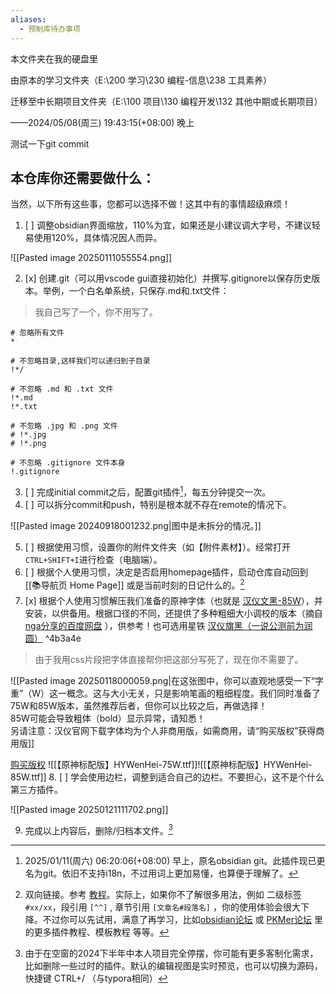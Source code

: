 ```yaml
---
aliases:
  - 预制库待办事项
---
```



本文件夹在我的硬盘里

由原本的学习文件夹（E:\200 学习\230 编程-信息\238 工具素养）

迁移至中长期项目文件夹（E:\100 项目\130 编程开发\132 其他中期或长期项目）

——2024/05/08(周三) 19:43:15(+08:00) 晚上

测试一下git commit

## 本仓库你还需要做什么：

当然，以下所有这些事，您都可以选择不做！这其中有的事情超级麻烦！

1. [ ] 调整obsidian界面缩放，110%为宜，如果还是小建议调大字号，不建议轻易使用120%，具体情况因人而异。

![[Pasted image 20250111055554.png]]

2. [x] 创建.git（可以用vscode gui直接初始化）并撰写.gitignore以保存历史版本。举例，一个白名单系统，只保存.md和.txt文件：

> 我自己写了一个，你不用写了。

```
# 忽略所有文件
*

# 不忽略目录,这样我们可以递归到子目录
!*/

# 不忽略 .md 和 .txt 文件
!*.md
!*.txt
  
# 不忽略 .jpg 和 .png 文件
# !*.jpg
# !*.png

# 不忽略 .gitignore 文件本身
!.gitignore
```

3. [ ] 完成initial commit之后，配置git插件[^1]，每五分钟提交一次。
4. [ ] 可以拆分commit和push，特别是根本就不存在remote的情况下。

![[Pasted image 20240918001232.png|图中是未拆分的情况。]]

5. [ ] 根据使用习惯，设置你的附件文件夹（如【附件素材】）。经常打开`CTRL+SHIFT+I`进行检查（电脑端）。
6. [ ] 根据个人使用习惯，决定是否启用homepage插件，启动仓库自动回到 [[📚导航页 Home Page]] 或是当前时刻的日记什么的。[^2]
7. [x] 根据个人使用习惯解压我们准备的原神字体（也就是 [汉仪文黑-85W](https://www.hanyi.com.cn/productdetail.php?id=992&type=0)），并安装，以供备用。根据口径的不同，还提供了多种粗细大小调校的版本（摘自 [nga分享的百度网盘](https://bbs.nga.cn/read.php?tid=32286544&rand=581) ），供参考！也可选用星铁 [汉仪旗黑（一说公测前为润圆）](https://www.hanyi.com.cn/productdetail.php?id=714) ^4b3a4e 

> 由于我用css片段把字体直接帮你把这部分写死了，现在你不需要了。

![[Pasted image 20250118000059.png|在这张图中，你可以直观地感受一下“字重”（W）这一概念。这与大小无关，只是影响笔画的粗细程度。我们同时准备了75W和85W版本，虽然推荐后者，但你可以比较之后，再做选择！<br>85W可能会导致粗体（bold）显示异常，请知悉！<br>另请注意：汉仪官网下载字体均为个人非商用版，如需商用，请“购买版权”获得商用版]]

[购买版权](https://www.hanyi.com.cn/license)
![[【原神标配版】HYWenHei-75W.ttf]]![[【原神标配版】HYWenHei-85W.ttf]]
8. [ ] 学会使用边栏，调整到适合自己的边栏。不要担心，这不是个什么第三方插件。

![[Pasted image 20250121111702.png]]

9. 完成以上内容后，删除/归档本文件。[^3]


[^1]: 2025/01/11(周六) 06:20:06(+08:00) 早上，原名obsidian git。此插件现已更名为git。依旧不支持i18n，不过用词上更加易懂，也算便于理解了。

[^2]: 双向链接。参考 [教程](https://publish.obsidian.md/chinesehelp/01+2021%E6%96%B0%E6%95%99%E7%A8%8B/%E5%8F%8C%E5%90%91%E9%93%BE%E6%8E%A5)。实际上，如果你不了解很多用法，例如 二级标签 `#xx/xx`，段引用 `[^^]` , 章节引用 `[文章名#段落名]` ，你的使用体验会很大下降。不过你可以先试用，满意了再学习，比如[obsidian论坛](https://forum-zh.obsidian.md/t/topic/19379) 或 [PKMer论坛](https://pkmer.cn/Pkmer-Docs/10-obsidian/obsidian%E7%A4%BE%E5%8C%BA%E6%8F%92%E4%BB%B6/pexels-banner/) 里的更多插件教程、模板教程 等等。 

[^3]: 由于在空窗的2024下半年中本人项目完全停摆，你可能有更多客制化需求，比如删除一些过时的插件。默认的编辑视图是实时预览，也可以切换为源码，快捷键 CTRL+/ （与typora相同）